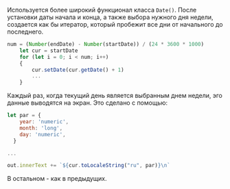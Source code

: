 Используется более широкий функционал класса ```Date()```. После установки даты начала и конца, а также выбора нужного дня недели, создается как бы итератор, который пробежит все дни от начального до последнего.
```js
num = (Number(endDate) - Number(startDate)) / (24 * 3600 * 1000)
    let cur = startDate
    for (let i = 0; i < num; i++)
    {
        cur.setDate(cur.getDate() + 1)
        ...
    }
```
Каждый раз, когда текущий день является выбранным днем недели, эго данные выводятся на экран. Это сделано с помощью:
```js
let par = {
    year: 'numeric',
    month: 'long',
    day: 'numeric',
  }

...

out.innerText += `${cur.toLocaleString("ru", par)}\n`
```
В остальном - как в предыдущих.